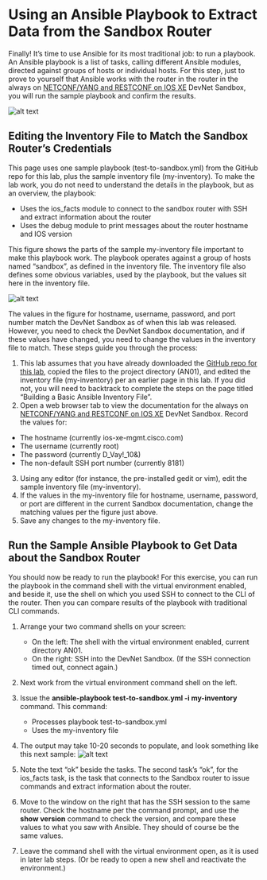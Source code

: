 # Using an Ansible Playbook to Extract Data from the Sandbox Router

Finally! It’s time to use Ansible for its most traditional job: to run a playbook. An Ansible playbook is a list of tasks, calling different Ansible modules, directed against groups of hosts or individual hosts. For this step, just to prove to yourself that Ansible works with the router in the router in the always on [NETCONF/YANG and RESTCONF on IOS XE](https://devnetsandbox.cisco.com/RM/Diagram/Index/27d9747a-db48-4565-8d44-df318fce37ad?diagramType=Topology) DevNet Sandbox, you will run the sample playbook and confirm the results.

![alt text](/posts/files/02-ansible-05-home-lab-ansible/assets/images/desktop-5-25.png)

## Editing the Inventory File to Match the Sandbox Router’s Credentials

This page uses one sample playbook (test-to-sandbox.yml) from the GitHub repo for this lab, plus the sample inventory file (my-inventory). To make the lab work, you do not need to understand the details in the playbook, but as an overview, the playbook:

-   Uses the ios_facts module to connect to the sandbox router with SSH and extract information about the router
-   Uses the debug module to print messages about the router hostname and IOS version

This figure shows the parts of the sample my-inventory file important to make this playbook work. The playbook operates against a group of hosts named “sandbox”, as defined in the inventory file. The inventory file also defines some obvious variables, used by the playbook, but the values sit here in the inventory file.

![alt text](/posts/files/02-ansible-05-home-lab-ansible/assets/images/desktop-5-26.png)


The values in the figure for hostname, username, password, and port number match the DevNet Sandbox as of when this lab was released. However, you need to check the DevNet Sandbox documentation, and if these values have changed, you need to change the values in the inventory file to match. These steps guide you through the process:

1.  This lab assumes that you have already downloaded the [GitHub repo for this lab](http://www.github.com/WendellOdom/devnet-ansible-01), copied the files to the project directory (AN01), and edited the inventory file (my-inventory) per an earlier page in this lab. If you did not, you will need to backtrack to complete the steps on the page titled “Building a Basic Ansible Inventory File”.
2.  Open a web browser tab to view the documentation for the always on [NETCONF/YANG and RESTCONF on IOS XE](https://devnetsandbox.cisco.com/RM/Diagram/Index/27d9747a-db48-4565-8d44-df318fce37ad?diagramType=Topology) DevNet Sandbox. Record the values for:
  -   The hostname (currently ios-xe-mgmt.cisco.com)
  -   The username (currently root)
  -   The password (currently D_Vay!\_10&)
  -   The non-default SSH port number (currently 8181)
3.  Using any editor (for instance, the pre-installed gedit or vim), edit the sample inventory file (my-inventory).
4.  If the values in the my-inventory file for hostname, username, password, or port are different in the current Sandbox documentation, change the matching values per the figure just above.
5.  Save any changes to the my-inventory file.

## Run the Sample Ansible Playbook to Get Data about the Sandbox Router

You should now be ready to run the playbook! For this exercise, you can run the playbook in the command shell with the virtual environment enabled, and beside it, use the shell on which you used SSH to connect to the CLI of the router. Then you can compare results of the playbook with traditional CLI commands.

1.  Arrange your two command shells on your screen:
    -   On the left: The shell with the virtual environment enabled, current directory AN01.
    -   On the right: SSH into the DevNet Sandbox. (If the SSH connection timed out, connect again.)
2.  Next work from the virtual environment command shell on the left.
3.  Issue the **ansible-playbook test-to-sandbox.yml -i my-inventory** command. This command:
    -   Processes playbook test-to-sandbox.yml
    -   Uses the my-inventory file
4.  The output may take 10-20 seconds to populate, and look something like this next sample:
![alt text](/posts/files/02-ansible-05-home-lab-ansible/assets/images/desktop-5-27.jpg)

5.  Note the text “ok” beside the tasks. The second task’s “ok”, for the ios_facts task, is the task that connects to the Sandbox router to issue commands and extract information about the router.
6.  Move to the window on the right that has the SSH session to the same router. Check the hostname per the command prompt, and use the **show version** command to check the version, and compare these values to what you saw with Ansible. They should of course be the same values.
7.  Leave the command shell with the virtual environment open, as it is used in later lab steps. (Or be ready to open a new shell and reactivate the environment.)
